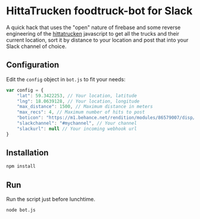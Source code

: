 # HittaTrucken foodtruck-bot for Slack

A quick hack that uses the "open" nature of firebase and some reverse engineering of the [hittatrucken](http://hittatrucken.se) javascript to get all the trucks and their current location, sort it by distance to your location and post that into your Slack channel of choice.

## Configuration

Edit the `config` object in `bot.js` to fit your needs:

```JavaScript
var config = {
    "lat": 59.3422253, // Your location, latitude
    "lng": 18.0639128, // Your location, longitude
    "max_distance": 1500, // Maximum distance in meters
    "max_recs": 4, // Maximum number of hits to post
    "boticon": "https://m1.behance.net/rendition/modules/86579007/disp/b3770565b3f468854f9f7fe706e3dd97.png",
    "slackchannel": "#mychannel", // Your channel
    "slackurl": null // Your incoming webhook url
}
```


## Installation

```bash
npm install
```


## Run

Run the script just before lunchtime.

```bash
node bot.js
```

